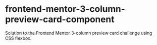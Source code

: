 # frontend-mentor-3-column-preview-card-component
Solution to the Frontend Mentor 3-column preview card challenge using CSS flexbox.
